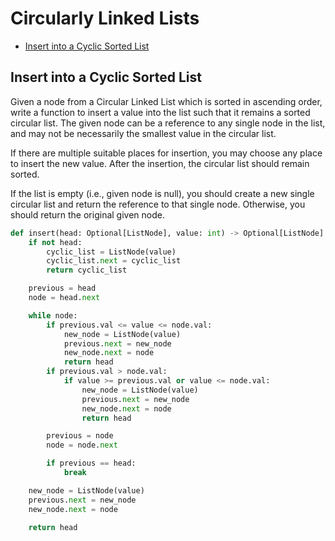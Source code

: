 # Circularly Linked Lists

* [Insert into a Cyclic Sorted List](#insert-into-a-cyclic-sorted-list)

## Insert into a Cyclic Sorted List

Given a node from a Circular Linked List which is sorted in ascending order, write a function to insert a value 
into the list such that it remains a sorted circular list. The given node can be a reference to any single node in the
list, and may not be necessarily the smallest value in the circular list.

If there are multiple suitable places for insertion, you may choose any place to insert the new value. After the
insertion, the circular list should remain sorted.

If the list is empty (i.e., given node is null), you should create a new single circular list and return the reference
to that single node. Otherwise, you should return the original given node.

```python
def insert(head: Optional[ListNode], value: int) -> Optional[ListNode]:
    if not head:
        cyclic_list = ListNode(value)
        cyclic_list.next = cyclic_list
        return cyclic_list

    previous = head
    node = head.next

    while node:
        if previous.val <= value <= node.val:
            new_node = ListNode(value)
            previous.next = new_node
            new_node.next = node
            return head
        if previous.val > node.val:
            if value >= previous.val or value <= node.val:
                new_node = ListNode(value)
                previous.next = new_node
                new_node.next = node
                return head

        previous = node
        node = node.next

        if previous == head:
            break

    new_node = ListNode(value)
    previous.next = new_node
    new_node.next = node

    return head
```
